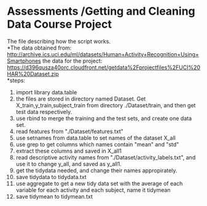 Assessments /Getting and Cleaning Data Course Project
==========
The file describing how the script works.  
*The data obtained from:  
http://archive.ics.uci.edu/ml/datasets/Human+Activity+Recognition+Using+Smartphones
the data for the project:   
https://d396qusza40orc.cloudfront.net/getdata%2Fprojectfiles%2FUCI%20HAR%20Dataset.zip  
*steps:  
1. import library data.table  
2. the files are stored in directory named Dataset. Get X_train,y_train,subject_train from directory ./Dataset/train, and then get test data respectively.  
3. use rbind to merge the training and the test sets, and  create one data set.  
4. read features from "./Dataset/features.txt"  
5. use setnames from data.table to set names of the dataset X_all  
6. use grep to get columns which names contain "mean" and "std"  
7. extract these columns and saved in X_all1  
8. read descriptive activity names from "./Dataset/activity_labels.txt", and use it to change y_all, and saved as y_all1.  
9. get the tidydata needed, and change their names appropirately.  
10. save tidydata to tidydata.txt  
11. use aggregate to get a new tidy data set with the average of each variable for each activity and each subject, name it tidymean  
12. save tidymean to tidymean.txt  


